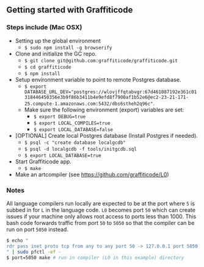 ## Getting started with Graffiticode

### Steps include (Mac OSX)

* Setting up the global environment
  * `$ sudo npm install -g browserify`
* Clone and initialize the GC repo.
  * `$ git clone git@github.com:graffiticode/graffiticode.git`
  * `$ cd graffiticode`
  * `$ npm install`
* Setup environment variable to point to remote Postgres database.
  * `$ export DATABASE_URL_DEV="postgres://wlovjffqtabvgr:67d461087192e361c01318446450356e3b9f86b3411b4e9efd8f7900af1b52e6@ec2-23-21-171-25.compute-1.amazonaws.com:5432/dbs6stheh2q96c"`.
  * Make sure the following environment (export) variables are set:
    * `$ export DEBUG=true`
    * `$ export LOCAL_COMPILES=true`
    * `$ export LOCAL_DATABASE=false`
* [OPTIONAL] Create local Postgres database (Install Postgres if needed).
  * `$ psql -c "create database localgcdb"`
  * `$ psql -d localgcdb -f tools/initgcdb.sql`
  * `$ export LOCAL_DATABASE=true`
* Start Graffiticode app.
  * `$ make`
* Make an artcompiler (see https://github.com/graffiticode/L0)

### Notes
All language compilers run locally are expected to be at the port where `5` is subbed in for `L` in the language code.  `L0` becomes port `50` which can create issues if your machine only allows root access to ports less than 1000.  This bash code forwards traffic from port `50` to `5050` so that the compiler can be run on port `5050` instead.
```bash
$ echo "
rdr pass inet proto tcp from any to any port 50 -> 127.0.0.1 port 5050
" | sudo pfctl -ef -
$ port=5050 make # run in compiler (L0 in this example) directory
```
